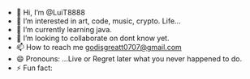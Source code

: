 - 👋 Hi, I’m @LuiT8888
- 👀 I’m interested in art, code, music, crypto. Life...
- 🌱 I’m currently learning java.
- 💞️ I’m looking to collaborate on dont know yet.
- 📫 How to reach me godisgreatt0707@gmail.com
- 😄 Pronouns: ...Live or Regret later what you never happened to do.
- ⚡ Fun fact: 

<!---
LuiT8888/LuiT8888 is a ✨ special ✨ repository because its `README.md` (this file) appears on your GitHub profile.
You can click the Preview link to take a look at your changes.
--->
